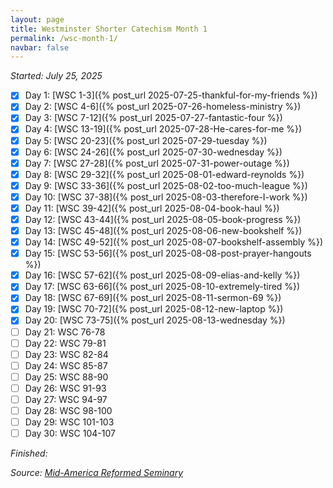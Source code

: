 ```yaml
---
layout: page
title: Westminster Shorter Catechism Month 1
permalink: /wsc-month-1/
navbar: false
---
```


*Started: July 25, 2025*

- [x] Day 1: [WSC 1-3]({% post_url 2025-07-25-thankful-for-my-friends %})
- [x] Day 2: [WSC 4-6]({% post_url 2025-07-26-homeless-ministry %})
- [x] Day 3: [WSC 7-12]({% post_url 2025-07-27-fantastic-four %})
- [x] Day 4: [WSC 13-19]({% post_url 2025-07-28-He-cares-for-me %})
- [x] Day 5: [WSC 20-23]({% post_url 2025-07-29-tuesday %})
- [x] Day 6: [WSC 24-26]({% post_url 2025-07-30-wednesday %})
- [x] Day 7: [WSC 27-28]({% post_url 2025-07-31-power-outage %})
- [x] Day 8: [WSC 29-32]({% post_url 2025-08-01-edward-reynolds %})
- [x] Day 9: [WSC 33-36]({% post_url 2025-08-02-too-much-league %})
- [x] Day 10: [WSC 37-38]({% post_url 2025-08-03-therefore-I-work %})
- [x] Day 11: [WSC 39-42]({% post_url 2025-08-04-book-haul %})
- [x] Day 12: [WSC 43-44]({% post_url 2025-08-05-book-progress %})
- [x] Day 13: [WSC 45-48]({% post_url 2025-08-06-new-bookshelf %})
- [x] Day 14: [WSC 49-52]({% post_url 2025-08-07-bookshelf-assembly %})
- [x] Day 15: [WSC 53-56]({% post_url 2025-08-08-post-prayer-hangouts %})
- [x] Day 16: [WSC 57-62]({% post_url 2025-08-09-elias-and-kelly %})
- [x] Day 17: [WSC 63-66]({% post_url 2025-08-10-extremely-tired %})
- [x] Day 18: [WSC 67-69]({% post_url 2025-08-11-sermon-69 %})
- [x] Day 19: [WSC 70-72]({% post_url 2025-08-12-new-laptop %})
- [x] Day 20: [WSC 73-75]({% post_url 2025-08-13-wednesday %})
- [ ] Day 21: WSC 76-78
- [ ] Day 22: WSC 79-81
- [ ] Day 23: WSC 82-84
- [ ] Day 24: WSC 85-87
- [ ] Day 25: WSC 88-90
- [ ] Day 26: WSC 91-93
- [ ] Day 27: WSC 94-97
- [ ] Day 28: WSC 98-100
- [ ] Day 29: WSC 101-103
- [ ] Day 30: WSC 104-107

*Finished:*

*Source:* [*Mid-America Reformed Seminary*](https://s3.us-west-1.amazonaws.com/blog.swang.cloud/reformed-standards-monthly.pdf)